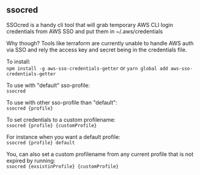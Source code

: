 ## ssocred

SSOcred is a handy cli tool that will grab temporary AWS CLI login credentials from AWS SSO and put them in ~/.aws/credentials

Why though? Tools like terraform are currently unable to handle AWS auth via SSO and rely the access key and secret being in the credentials file.

To install: \
`npm install -g aws-sso-credentials-getter` or `yarn global add aws-sso-credentials-getter`

To use with "default" sso-profile: \
`ssocred`

To use with other sso-profile than "default": \
`ssocred {profile}`

To set credentials to a custom profilename: \
`ssocred {profile} {customProfile}`

For instance when you want a default profile: \
`ssocred {profile} default`

You, can also set a custom profilename from any current profile that is not expired by running: \
`ssocred {exsistinProfile} {customProfile}`
